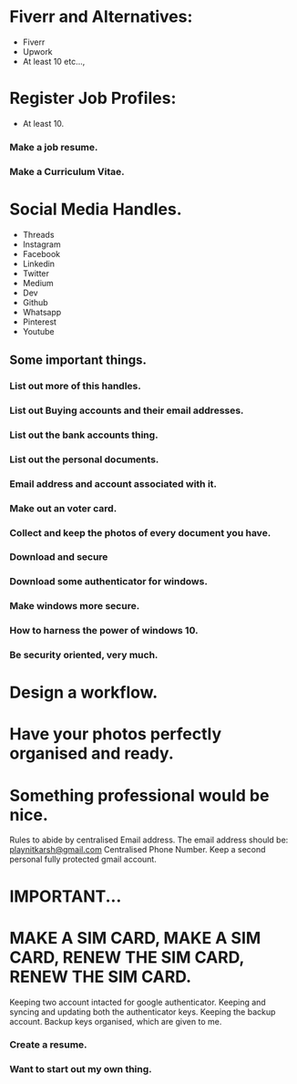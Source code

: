 # Fiverr and Alternatives:
- Fiverr
- Upwork
- At least 10
etc...,

# Register Job Profiles:
- At least 10.

### Make a job resume.
### Make a Curriculum Vitae.

# Social Media Handles.
- Threads
- Instagram
- Facebook
- Linkedin
- Twitter
- Medium
- Dev
- Github
- Whatsapp
- Pinterest
- Youtube

## Some important things.
### List out more of this handles.
### List out Buying accounts and their email addresses.
### List out the bank accounts thing.
### List out the personal documents.
### Email address and account associated with it.
### Make out an voter card.
### Collect and keep the photos of every document you have.
### Download and secure

### Download some authenticator for windows.
### Make windows more secure.
### How to harness the power of windows 10.
### Be security oriented, very much.

# Design a workflow.
# Have your photos perfectly organised and ready.
# Something professional would be nice.


Rules to abide by centralised Email address.
The email address should be: playnitkarsh@gmail.com
Centralised Phone Number.
Keep a second personal fully protected gmail account.


# IMPORTANT...
# MAKE A SIM CARD, MAKE A SIM CARD, RENEW THE SIM CARD, RENEW THE SIM CARD.



Keeping two account intacted for google authenticator.
Keeping and syncing and updating both the authenticator keys.
Keeping the backup account.
Backup keys organised, which are given to me.

### Create a resume.

### Want to start out my own thing.